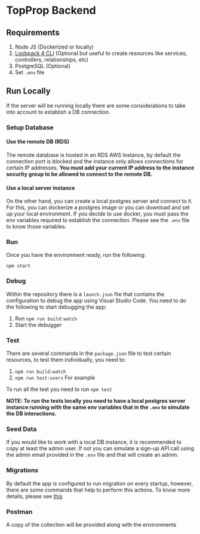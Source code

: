 
# TopProp Backend

## Requirements

 1. Node JS (Dockerized or locally)
 2. [Loobpack 4 CLI](https://loopback.io/doc/en/lb4/Command-line-interface.html) (Optional but useful to create resources like services, controllers, relationships, etc)
 3. PostgreSQL (Optional)
 4. Set `.env` file

## Run Locally
If the server will be running locally there are some considerations to take into account to establish a DB connection.

### Setup Database
#### Use the remote DB (RDS)
The remote database is hosted in an RDS AWS Instance, by default the connection port is blocked and the instance only allows connections for certain IP addresses. **You must add your current IP address to the instance security group to be allowed to connect to the remote DB.**

#### Use a local server instance
On the other hand, you can create a local postgres server and connect to it. For this, you can dockerize a postgres image or you can download and set up  your local environment.
If you decide to use docker, you must pass the env variables required to establish the connection. Please see the `.env` file to know those variables.

### Run
Once you have the environment ready, run the following:

    npm start


### Debug
Within the repository there is a `launch.json` file that contains the configuration to debug the app using Visual Studio Code. You need to do the following to start debugging the app:

 1. Run `npm run build:watch`
 2. Start the debugger

### Test

There are several commands in the `package.json` file to test certain resources, to test them individually, you need to:

 1. `npm run build:watch`
 2. `npm run test:users` For example

To run all the test you need to run `npm test`

**NOTE: To run the tests locally you need to have a local postgres server instance running with the same env variables that in the `.env` to simulate the DB interactions.**

### Seed Data
If you would like to work with a local DB instance, it is recommended to copy at least the admin user. If not you can simulate a sign-up API call using the admin email provided in the `.env` file and that will create an admin.

###  Migrations

By default the app is configured to run migration on every startup, however, there are some commands that help to perform this actions. To know more details, please see [this](https://loopback.io/doc/en/lb4/Database-migrations.html)

### Postman
A copy of the collection will be provided along with the environments
